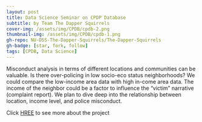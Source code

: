 ```yaml
---
layout: post
title: Data Science Seminar on CPDP Database
subtitle: by Team The Dapper Squirrels
cover-img: /assets/img/CPDB/cpdb-2.png
thumbnail-img: /assets/img/CPDB/cpdb-1.png
gh-repo: NU-DSS-The-Dapper-Squirrels/The-Dapper-Squirrels
gh-badge: [star, fork, follow]
tags: [CPDB, Data Science]
---
```


Misconduct analysis in terms of different locations and communities can be valuable. Is there over-policing in low socio-eco status neighborhoods? We could compare the low-income area data with high in-come area data. The income of the neighbor could be a factor to influence the “victim” narrative (complaint report). We plan to dive deep into the relationship between location, income level, and police misconduct.

Click [HREE](https://nu-dss-the-dapper-squirrels.github.io/The-Dapper-Squirrels/) to see more about the project
